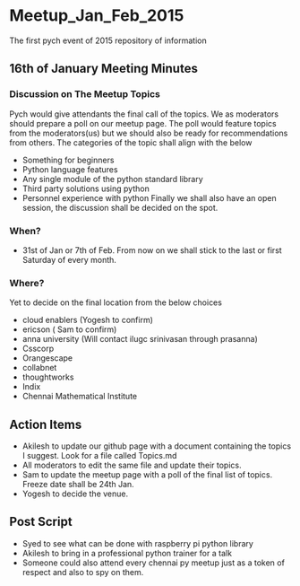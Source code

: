 # Meetup_Jan_Feb_2015
The first pych event of 2015 repository of information

## 16th of January Meeting Minutes

### Discussion on The Meetup Topics
Pych would give attendants the final call of the topics. We as moderators should prepare a poll on our meetup page. The poll would feature topics from the moderators(us) but we should also be ready for recommendations from others. The categories of the topic shall align with the below
* Something for beginners
* Python language features
* Any single module of the python standard library
* Third party solutions using python
* Personnel experience with python
Finally we shall also have an open session, the discussion shall be decided on the spot.

### When?
* 31st of Jan or 7th of Feb. From now on we shall stick to the last or first Saturday of every month.

### Where?
Yet to decide on the final location from the below choices
* cloud enablers (Yogesh to confirm)
* ericson ( Sam to confirm)
* anna university (Will contact ilugc srinivasan through prasanna)
* Csscorp
* Orangescape
* collabnet
* thoughtworks
* Indix
* Chennai Mathematical Institute

## Action Items
* Akilesh to update our github page with a document containing the topics I suggest. Look for a file called Topics.md
* All moderators to edit the same file and update their topics.
* Sam to update the meetup page with a poll of the final list of topics. Freeze date shall be 24th Jan.
* Yogesh to decide the venue.

## Post Script
* Syed to see what can be done with raspberry pi python library
* Akilesh to bring in a professional python trainer for a talk
* Someone could also attend every chennai py meetup just as a token of respect and also to spy on them.
